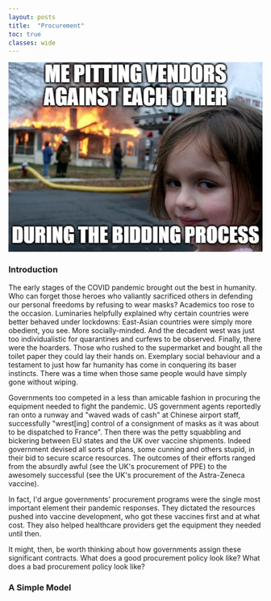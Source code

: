 ```yaml
---
layout: posts
title:  "Procurement"
toc: true
classes: wide
---
```

![Farmers Tilling the Tax Farm](/assets/images/procurement.png)
### Introduction
The early stages of the COVID pandemic brought out the best in humanity. Who can forget those heroes who valiantly sacrificed others in  defending our personal freedoms by refusing to wear masks? Academics too rose to the occasion. Luminaries helpfully explained why certain countries were better behaved under lockdowns: East-Asian countries were simply more obedient, you see. More socially-minded. And the decadent west was just too individualistic for quarantines and curfews to be observed. Finally, there were the hoarders. Those who rushed to the supermarket and bought all the toilet paper they could lay their hands on. Exemplary social behaviour and a testament to just how far humanity has come in conquering its baser instincts. There was a time when those same people would have simply gone without wiping. 

Governments too competed in a less than amicable fashion in procuring the equipment needed to fight the pandemic. US government agents reportedly ran onto a runway and "waved wads of cash" at Chinese airport staff, successfully "wrest[ing] control of a consignment of masks as it was about to be dispatched to France". Then there was the petty squabbling and bickering between EU states and the UK over vaccine shipments. Indeed government devised all sorts of plans, some cunning and others stupid, in their bid to secure scarce resources. The outcomes of their efforts ranged from the absurdly awful (see the UK's procurement of PPE) to the awesomely successful (see the UK's procurement of the Astra-Zeneca vaccine). 

In fact, I'd argue governments' procurement programs were the single most important element their pandemic responses. They dictated the resources pushed into vaccine development, who got these vaccines first and at what cost. They also helped healthcare providers get the equipment they needed until then. 

It might, then, be worth thinking about how governments assign these significant contracts. What does a good procurement policy look like? What does a bad procurement policy look like? 

### A Simple Model

